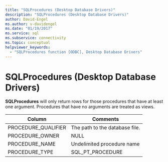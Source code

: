 ```yaml
---
title: "SQLProcedures (Desktop Database Drivers)"
description: "SQLProcedures (Desktop Database Drivers)"
author: David-Engel
ms.author: v-davidengel
ms.date: "01/19/2017"
ms.service: sql
ms.subservice: connectivity
ms.topic: conceptual
helpviewer_keywords:
  - "SQLProcedures function [ODBC], Desktop Database Drivers"
---
```

# SQLProcedures (Desktop Database Drivers)
**SQLProcedures** will only return rows for those procedures that have at least one argument. Procedures that have no arguments are treated as views.  
  
|Column|Comments|  
|------------|--------------|  
|PROCEDURE_QUALIFIER|The path to the database file.|  
|PROCEDURE_OWNER|NULL|  
|PROCEDURE_NAME|Undelimited procedure name|  
|PROCEDURE_TYPE|SQL_PT_PROCEDURE|

